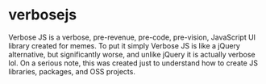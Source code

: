 # verbosejs
Verbose JS is a verbose, pre-revenue, pre-code, pre-vision, JavaScript UI library created for memes. To put it simply Verbose JS is like a jQuery alternative, but significantly worse, and unlike jQuery it is actually verbose lol. On a serious note, this was created just to understand how to create JS libraries, packages, and OSS projects.
